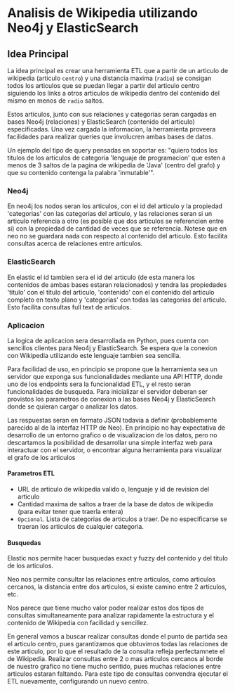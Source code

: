 # Analisis de Wikipedia utilizando Neo4j y ElasticSearch

## Idea Principal
La idea principal es crear una herramienta ETL que a partir de un articulo de wikipedia (articulo `centro`) y una distancia maxima (`radio`) se consigan todos los articulos que se puedan llegar a partir del articulo centro siguiendo los links a otros articulos de wikipedia dentro del contenido del mismo en menos de `radio` saltos. 

Estos articulos, junto con sus relaciones y categorias seran cargadas en bases Neo4j (relaciones) y ElasticSearch (contenido del articulo) especificadas.
Una vez cargada la informacion, la herramienta proveera facilidades para realizar queries que involucren ambas bases de datos. 

Un ejemplo del tipo de query pensadas en soportar es: "quiero todos los titulos de los articulos de categoria 'lenguaje de programacion' que esten a menos de 3 saltos de la pagina de wikipedia de 'Java' (centro del grafo) y que su contenido contenga la palabra 'inmutable'".

### Neo4j
En neo4j los nodos seran los articulos, con el id del articulo y la propiedad 'categorias' con las categorias del articulo, y las relaciones seran si un articulo referencia a otro (es posible que dos articulos se referencien entre si) con la propiedad de cantidad de veces que se referencia. Notese que en neo no se guardara nada con respecto al contenido del articulo. Esto facilita consultas acerca de relaciones entre articulos.

### ElasticSearch
En elastic el id tambien sera el id del articulo (de esta manera los contenidos de ambas bases estaran relacionados) y tendra las propiedades 'titulo' con el titulo del articulo, 'contenido' con el contenido del articulo completo en texto plano y 'categorias' con todas las categorias del articulo. Esto facilita consultas full text de articulos.

### Aplicacion
La logica de aplicacion sera desarrollada en Python, pues cuenta con sencillos clientes para Neo4j y ElasticSearch. Se espera que la conexion con Wikipedia utilizando este lenguaje tambien sea sencilla.

Para facilidad de uso, en principio se propone que la herramienta sea un servidor que exponga sus funcionalidades mediante una API HTTP, donde uno de los endpoints sera la funcionalidad ETL, y el resto seran funcionalidades de busqueda. Para inicializar el servidor deberan ser provistos los parametros de conexion a las bases Neo4j y ElasticSearch donde se quieran cargar o analizar los datos.

Las respuestas seran en formato JSON todavia a definir (probablemente parecido al de la interfaz HTTP de Neo).
En principio no hay expectativa de desarrollo de un entorno grafico o de visualizacion de los datos, pero no descartamos la posibilidad de desarrollar una simple interfaz web para interactuar con el servidor, o encontrar alguna herramienta para visualizar el grafo de los articulos

#### Parametros ETL
  - URL de articulo de wikipedia valido o, lenguaje y id de revision del articulo
  - Cantidad maxima de saltos a traer de la base de datos de wikipedia (para evitar tener que traerla entera)
  - `Opcional`. Lista de categorias de articulos a traer. De no especificarse se traeran los articulos de cualquier categoria.

#### Busquedas
Elastic nos permite hacer busquedas exact y fuzzy del contenido y del titulo de los articulos.

Neo nos permite consultar las relaciones entre articulos, como articulos cercanos, la distancia entre dos articulos, si existe camino entre 2 articulos, etc.

Nos parece que tiene mucho valor poder realizar estos dos tipos de consultas simultaneamente para analizar rapidamente la estructura y el contenido de Wikipedia con facilidad y sencillez.

En general vamos a buscar realizar consultas donde el punto de partida sea el articulo centro, pues garantizamos que obtuvimos todas las relaciones de este articulo, por lo que el resultado de la consulta refleja perfectamnete el de Wikipedia.
Realizar consultas entre 2 o mas articulos cercanos al borde de nuestro grafico no tiene mucho sentido, pues muchas relaciones entre articulos estaran faltando. Para este tipo de consultas convendra ejecutar el ETL nuevamente, configurando un nuevo centro.


